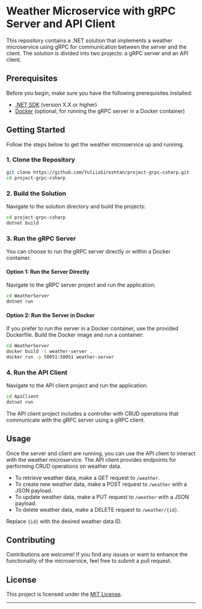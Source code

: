 # Weather Microservice with gRPC Server and API Client

This repository contains a .NET solution that implements a weather microservice using gRPC for communication between the server and the client. The solution is divided into two projects: a gRPC server and an API client.

## Prerequisites

Before you begin, make sure you have the following prerequisites installed:

- [.NET SDK](https://dotnet.microsoft.com/download) (version X.X or higher)
- [Docker](https://www.docker.com/) (optional, for running the gRPC server in a Docker container)

## Getting Started

Follow the steps below to get the weather microservice up and running.

### 1. Clone the Repository

```bash
git clone https://github.com/YuliiaSiroshtan/project-grpc-csharp.git
cd project-grpc-csharp
```

### 2. Build the Solution

Navigate to the solution directory and build the projects:

```bash
cd project-grpc-csharp
dotnet build
```

### 3. Run the gRPC Server

You can choose to run the gRPC server directly or within a Docker container.

#### Option 1: Run the Server Directly

Navigate to the gRPC server project and run the application:

```bash
cd WeatherServer
dotnet run
```

#### Option 2: Run the Server in Docker

If you prefer to run the server in a Docker container, use the provided Dockerfile. Build the Docker image and run a container:

```bash
cd WeatherServer
docker build -t weather-server .
docker run -p 50051:50051 weather-server
```

### 4. Run the API Client

Navigate to the API client project and run the application:

```bash
cd ApiClient
dotnet run
```

The API client project includes a controller with CRUD operations that communicate with the gRPC server using a gRPC client.

## Usage

Once the server and client are running, you can use the API client to interact with the weather microservice. The API client provides endpoints for performing CRUD operations on weather data.

- To retrieve weather data, make a GET request to `/weather`.
- To create new weather data, make a POST request to `/weather` with a JSON payload.
- To update weather data, make a PUT request to `/weather` with a JSON payload.
- To delete weather data, make a DELETE request to `/weather/{id}`.

Replace `{id}` with the desired weather data ID.

## Contributing

Contributions are welcome! If you find any issues or want to enhance the functionality of the microservice, feel free to submit a pull request.

## License

This project is licensed under the [MIT License](LICENSE).

---
